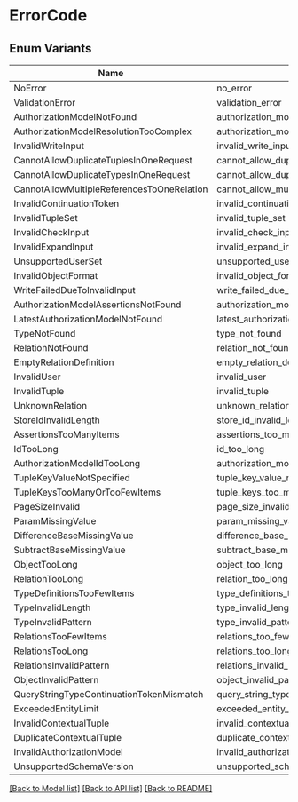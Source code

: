 # ErrorCode

## Enum Variants

| Name | Value |
|---- | -----|
| NoError | no_error |
| ValidationError | validation_error |
| AuthorizationModelNotFound | authorization_model_not_found |
| AuthorizationModelResolutionTooComplex | authorization_model_resolution_too_complex |
| InvalidWriteInput | invalid_write_input |
| CannotAllowDuplicateTuplesInOneRequest | cannot_allow_duplicate_tuples_in_one_request |
| CannotAllowDuplicateTypesInOneRequest | cannot_allow_duplicate_types_in_one_request |
| CannotAllowMultipleReferencesToOneRelation | cannot_allow_multiple_references_to_one_relation |
| InvalidContinuationToken | invalid_continuation_token |
| InvalidTupleSet | invalid_tuple_set |
| InvalidCheckInput | invalid_check_input |
| InvalidExpandInput | invalid_expand_input |
| UnsupportedUserSet | unsupported_user_set |
| InvalidObjectFormat | invalid_object_format |
| WriteFailedDueToInvalidInput | write_failed_due_to_invalid_input |
| AuthorizationModelAssertionsNotFound | authorization_model_assertions_not_found |
| LatestAuthorizationModelNotFound | latest_authorization_model_not_found |
| TypeNotFound | type_not_found |
| RelationNotFound | relation_not_found |
| EmptyRelationDefinition | empty_relation_definition |
| InvalidUser | invalid_user |
| InvalidTuple | invalid_tuple |
| UnknownRelation | unknown_relation |
| StoreIdInvalidLength | store_id_invalid_length |
| AssertionsTooManyItems | assertions_too_many_items |
| IdTooLong | id_too_long |
| AuthorizationModelIdTooLong | authorization_model_id_too_long |
| TupleKeyValueNotSpecified | tuple_key_value_not_specified |
| TupleKeysTooManyOrTooFewItems | tuple_keys_too_many_or_too_few_items |
| PageSizeInvalid | page_size_invalid |
| ParamMissingValue | param_missing_value |
| DifferenceBaseMissingValue | difference_base_missing_value |
| SubtractBaseMissingValue | subtract_base_missing_value |
| ObjectTooLong | object_too_long |
| RelationTooLong | relation_too_long |
| TypeDefinitionsTooFewItems | type_definitions_too_few_items |
| TypeInvalidLength | type_invalid_length |
| TypeInvalidPattern | type_invalid_pattern |
| RelationsTooFewItems | relations_too_few_items |
| RelationsTooLong | relations_too_long |
| RelationsInvalidPattern | relations_invalid_pattern |
| ObjectInvalidPattern | object_invalid_pattern |
| QueryStringTypeContinuationTokenMismatch | query_string_type_continuation_token_mismatch |
| ExceededEntityLimit | exceeded_entity_limit |
| InvalidContextualTuple | invalid_contextual_tuple |
| DuplicateContextualTuple | duplicate_contextual_tuple |
| InvalidAuthorizationModel | invalid_authorization_model |
| UnsupportedSchemaVersion | unsupported_schema_version |


[[Back to Model list]](../README.md#documentation-for-models) [[Back to API list]](../README.md#documentation-for-api-endpoints) [[Back to README]](../README.md)


